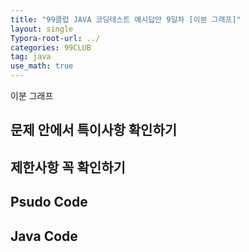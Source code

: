 ```yaml
---
title: "99클럽 JAVA 코딩테스트 예시답안 9일차 [이분 그래프]"
layout: single
Typora-root-url: ../
categories: 99CLUB
tag: java
use_math: true
---
```


이분 그래프

## 문제 안에서 특이사항 확인하기




## 제한사항 꼭 확인하기


## Psudo Code



## Java Code

